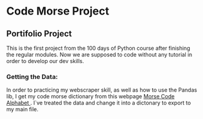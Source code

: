 # Code Morse Project
## Portifolio Project

This is the first project from the 100 days of Python course after finishing the regular modules. Now we are supposed to code without any tutorial in order to develop our dev skills.

### Getting the Data:

In order to practicing my webscraper skill, as well as how to use the Pandas lib, I get my code morse dictionary from this webpage <a href = 'https://morsedecoder.com/morse-code-alphabet/'> Morse Code Alphabet </a>. I`ve treated the data and change it into a dictonary to export to my main file.
